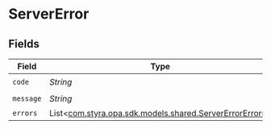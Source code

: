 # ServerError


## Fields

| Field                                                                                               | Type                                                                                                | Required                                                                                            | Description                                                                                         |
| --------------------------------------------------------------------------------------------------- | --------------------------------------------------------------------------------------------------- | --------------------------------------------------------------------------------------------------- | --------------------------------------------------------------------------------------------------- |
| `code`                                                                                              | *String*                                                                                            | :heavy_check_mark:                                                                                  | N/A                                                                                                 |
| `message`                                                                                           | *String*                                                                                            | :heavy_check_mark:                                                                                  | N/A                                                                                                 |
| `errors`                                                                                            | List<[com.styra.opa.sdk.models.shared.ServerErrorErrors](../../models/shared/ServerErrorErrors.md)> | :heavy_minus_sign:                                                                                  | N/A                                                                                                 |